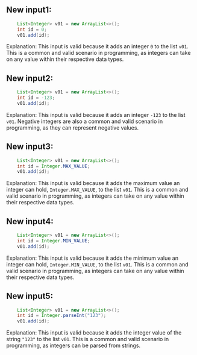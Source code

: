 ## New input1:
```java
    List<Integer> v01 = new ArrayList<>();
    int id = 0;
    v01.add(id);
```
Explanation: This input is valid because it adds an integer `0` to the list `v01`. This is a common and valid scenario in programming, as integers can take on any value within their respective data types.

## New input2:
```java
    List<Integer> v01 = new ArrayList<>();
    int id = -123;
    v01.add(id);
```
Explanation: This input is valid because it adds an integer `-123` to the list `v01`. Negative integers are also a common and valid scenario in programming, as they can represent negative values.

## New input3:
```java
    List<Integer> v01 = new ArrayList<>();
    int id = Integer.MAX_VALUE;
    v01.add(id);
```
Explanation: This input is valid because it adds the maximum value an integer can hold, `Integer.MAX_VALUE`, to the list `v01`. This is a common and valid scenario in programming, as integers can take on any value within their respective data types.

## New input4:
```java
    List<Integer> v01 = new ArrayList<>();
    int id = Integer.MIN_VALUE;
    v01.add(id);
```
Explanation: This input is valid because it adds the minimum value an integer can hold, `Integer.MIN_VALUE`, to the list `v01`. This is a common and valid scenario in programming, as integers can take on any value within their respective data types.

## New input5:
```java
    List<Integer> v01 = new ArrayList<>();
    int id = Integer.parseInt("123");
    v01.add(id);
```
Explanation: This input is valid because it adds the integer value of the string `"123"` to the list `v01`. This is a common and valid scenario in programming, as integers can be parsed from strings.
